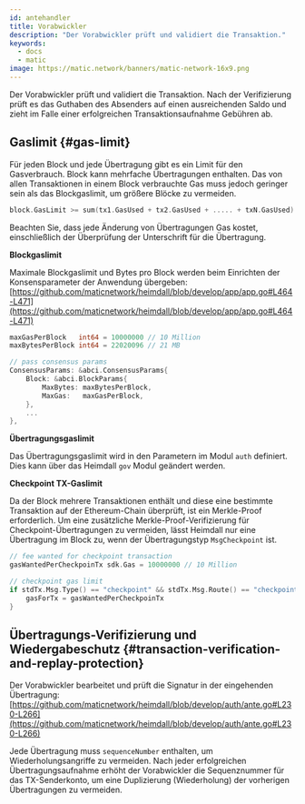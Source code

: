 ```yaml
---
id: antehandler
title: Vorabwickler
description: "Der Vorabwickler prüft und validiert die Transaktion."
keywords:
  - docs
  - matic
image: https://matic.network/banners/matic-network-16x9.png
---
```


Der Vorabwickler prüft und validiert die Transaktion. Nach der Verifizierung prüft es das Guthaben des Absenders auf einen ausreichenden Saldo und zieht im Falle einer erfolgreichen Transaktionsaufnahme Gebühren ab.

## Gaslimit {#gas-limit}

Für jeden Block und jede Übertragung gibt es ein Limit für den Gasverbrauch. Block kann mehrfache Übertragungen enthalten. Das von allen Transaktionen in einem Block verbrauchte Gas muss jedoch geringer sein als das Blockgaslimit, um größere Blöcke zu vermeiden.

```go
block.GasLimit >= sum(tx1.GasUsed + tx2.GasUsed + ..... + txN.GasUsed)
```

Beachten Sie, dass jede Änderung von Übertragungen Gas kostet, einschließlich der Überprüfung der Unterschrift für die Übertragung.

**Blockgaslimit**

Maximale Blockgaslimit und Bytes pro Block werden beim Einrichten der Konsensparameter der Anwendung übergeben: [https://github.com/maticnetwork/heimdall/blob/develop/app/app.go#L464-L471](https://github.com/maticnetwork/heimdall/blob/develop/app/app.go#L464-L471)

```go
maxGasPerBlock   int64 = 10000000 // 10 Million
maxBytesPerBlock int64 = 22020096 // 21 MB

// pass consensus params
ConsensusParams: &abci.ConsensusParams{
	Block: &abci.BlockParams{
		MaxBytes: maxBytesPerBlock,
		MaxGas:   maxGasPerBlock,
	},
	...
},
```

**Übertragungsgaslimit**

Das Übertragungsgaslimit wird in den Parametern im Modul `auth` definiert. Dies kann über das Heimdall `gov` Modul geändert werden.

**Checkpoint TX-Gaslimit**

Da der Block mehrere Transaktionen enthält und diese eine bestimmte Transaktion auf der Ethereum-Chain überprüft, ist ein Merkle-Proof erforderlich. Um eine zusätzliche Merkle-Proof-Verifizierung für Checkpoint-Übertragungen zu vermeiden, lässt Heimdall nur eine Übertragung im Block zu, wenn der Übertragungstyp `MsgCheckpoint` ist.

```go
// fee wanted for checkpoint transaction
gasWantedPerCheckpoinTx sdk.Gas = 10000000 // 10 Million

// checkpoint gas limit
if stdTx.Msg.Type() == "checkpoint" && stdTx.Msg.Route() == "checkpoint" {
	gasForTx = gasWantedPerCheckpoinTx
}
```

## Übertragungs-Verifizierung und Wiedergabeschutz {#transaction-verification-and-replay-protection}

Der Vorabwickler bearbeitet und prüft die Signatur in der eingehenden Übertragung: [https://github.com/maticnetwork/heimdall/blob/develop/auth/ante.go#L230-L266](https://github.com/maticnetwork/heimdall/blob/develop/auth/ante.go#L230-L266)

Jede Übertragung muss `sequenceNumber` enthalten, um Wiederholungsangriffe zu vermeiden. Nach jeder erfolgreichen Übertragungsaufnahme erhöht der Vorabwickler die Sequenznummer für das TX-Senderkonto, um eine Duplizierung (Wiederholung) der vorherigen Übertragungen zu vermeiden.